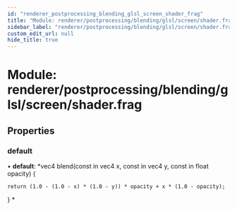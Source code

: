 ```yaml
---
id: "renderer_postprocessing_blending_glsl_screen_shader_frag"
title: "Module: renderer/postprocessing/blending/glsl/screen/shader.frag"
sidebar_label: "renderer/postprocessing/blending/glsl/screen/shader.frag"
custom_edit_url: null
hide_title: true
---
```


# Module: renderer/postprocessing/blending/glsl/screen/shader.frag

## Properties

### default

• **default**: *vec4 blend(const in vec4 x, const in vec4 y, const in float opacity) {

	return (1.0 - (1.0 - x) * (1.0 - y)) * opacity + x * (1.0 - opacity);

}
*
